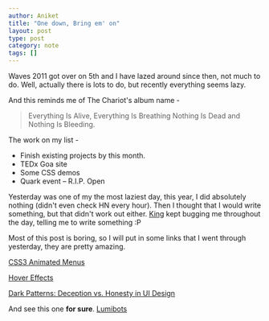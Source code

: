 ```yaml
---
author: Aniket
title: "One down, Bring em' on"
layout: post
type: post
category: note
tags: []
---
```

Waves 2011 got over on 5th and I have lazed around since then, not much to do. Well, actually there is lots to do, but recently everything seems lazy.

And this reminds me of The Chariot's album name -

> Everything Is Alive, Everything Is Breathing Nothing Is Dead and Nothing Is Bleeding.

The work on my list -

*   Finish existing projects by this month.
*   TEDx Goa site
*   Some CSS demos
*   Quark event – R.I.P. Open

Yesterday was one of my the most laziest day, this year, I did absolutely nothing (didn't even check HN every hour). Then I thought that I would write something, but that didn't work out either. [King](http://www.64notes.com) kept bugging me throughout the day, telling me to write something :P

Most of this post is boring, so I will put in some links that I went through yesterday, they are pretty amazing.

[CSS3 Animated Menus](http://tympanus.net/codrops/2011/10/24/creative-css3-animation-menus)

[Hover Effects](http://tympanus.net/codrops/2011/11/02/original-hover-effects-with-css3/)

[Dark Patterns: Deception vs. Honesty in UI Design](http://www.alistapart.com/articles/dark-patterns-deception-vs.-honesty-in-ui-design)

And see this one **for sure**. [Lumibots](http://meyleankronemann.de/lumibots.html)